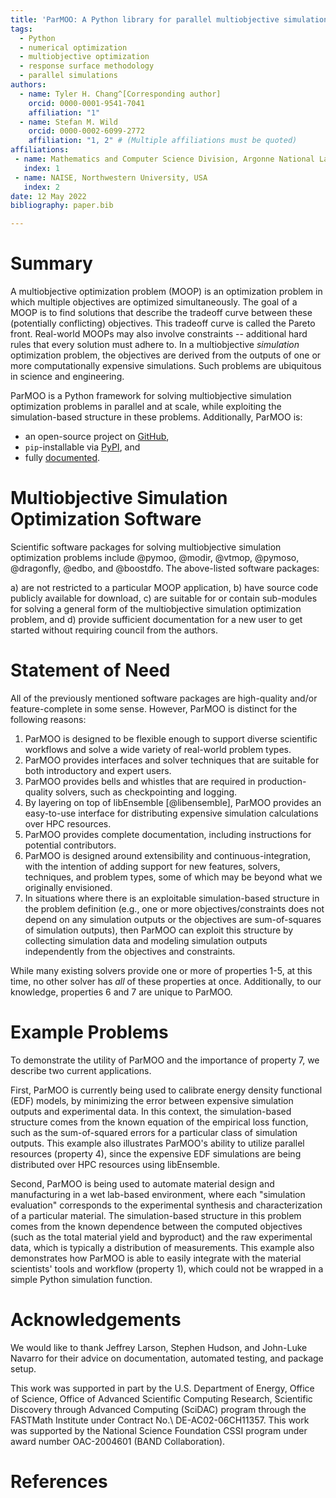 ```yaml
---
title: 'ParMOO: A Python library for parallel multiobjective simulation optimization'
tags:
  - Python
  - numerical optimization
  - multiobjective optimization 
  - response surface methodology
  - parallel simulations
authors:
  - name: Tyler H. Chang^[Corresponding author]
    orcid: 0000-0001-9541-7041
    affiliation: "1" 
  - name: Stefan M. Wild
    orcid: 0000-0002-6099-2772
    affiliation: "1, 2" # (Multiple affiliations must be quoted)    
affiliations:
 - name: Mathematics and Computer Science Division, Argonne National Laboratory, USA
   index: 1
 - name: NAISE, Northwestern University, USA 
   index: 2
date: 12 May 2022
bibliography: paper.bib

---
```


# Summary

A multiobjective optimization problem (MOOP) is an optimization problem
in which multiple objectives are optimized simultaneously.
The goal of a MOOP is to find solutions that describe the tradeoff
curve between these (potentially conflicting) objectives.
This tradeoff curve is called the Pareto front.
Real-world MOOPs may also involve constraints -- additional hard rules
that every solution must adhere to.
In a multiobjective *simulation* optimization problem, the objectives are
derived from the outputs of one or more computationally expensive simulations.
Such problems are ubiquitous in science and engineering.

ParMOO is a Python framework for solving multiobjective simulation
optimization problems in parallel and at scale, while exploiting the
simulation-based structure in these problems.
Additionally, ParMOO is:

 - an open-source project on [GitHub](https://github.com/parmoo/parmoo),
 - ``pip``-installable via [PyPI](https://pypi.org/project/parmoo), and
 - fully [documented](https://parmoo.readthedocs.io).

# Multiobjective Simulation Optimization Software

Scientific software packages for solving
multiobjective simulation optimization problems include
@pymoo, @modir, @vtmop, @pymoso, @dragonfly, @edbo, and @boostdfo.
The above-listed software packages:

 a) are not restricted to a particular MOOP application,
 b) have source code publicly available for download,
 c) are suitable for or contain sub-modules for solving a general form of the
    multiobjective simulation optimization problem, and
 d) provide sufficient documentation for a new user to get started
    without requiring council from the authors.

# Statement of Need

All of the previously mentioned software packages are high-quality and/or
feature-complete in some sense.
However, ParMOO is distinct for the following reasons:

 1) ParMOO is designed to be flexible enough to support diverse scientific
    workflows and solve a wide variety of real-world problem types.
 2) ParMOO provides interfaces and solver techniques that are suitable for both
    introductory and expert users.
 3) ParMOO provides bells and whistles that are required in production-quality
    solvers, such as checkpointing and logging.
 4) By layering on top of libEnsemble [@libensemble], ParMOO provides an 
    easy-to-use interface for distributing expensive simulation calculations
    over HPC resources.
 5) ParMOO provides complete documentation, including instructions for
    potential contributors.
 6) ParMOO is designed around extensibility and continuous-integration, with
    the intention of adding support for new features, solvers, techniques,
    and problem types, some of which may be beyond what we originally
    envisioned.
 7) In situations where there is an exploitable simulation-based structure
    in the problem definition
    (e.g., one or more objectives/constraints does not depend on any
    simulation outputs or the objectives are sum-of-squares of simulation
    outputs),
    then ParMOO can exploit this structure by collecting simulation data
    and modeling simulation outputs independently from the objectives and
    constraints.

While many existing solvers provide one or more of properties 1-5,
at this time, no other solver has *all* of these properties at once.
Additionally, to our knowledge, properties 6 and 7 are unique to ParMOO.

# Example Problems

To demonstrate the utility of ParMOO and the importance of
property 7, we describe two current applications.

First, ParMOO is currently being used to calibrate energy density functional
(EDF) models, by minimizing the error between expensive simulation outputs and
experimental data.
In this context, the simulation-based structure comes from the known equation
of the empirical loss function, such as the sum-of-squared errors for
a particular class of simulation outputs.
This example also illustrates ParMOO's ability to utilize
parallel resources (property 4), since the expensive EDF simulations
are being distributed over HPC resources using libEnsemble.

Second, ParMOO is being used to automate material design and manufacturing
in a wet lab-based environment, where each "simulation evaluation"
corresponds to the experimental synthesis and characterization of a
particular material.
The simulation-based structure in this problem comes from the known dependence
between the computed objectives (such as the total material yield and
byproduct) and the raw experimental data, which is typically a distribution
of measurements.
This example also demonstrates how ParMOO is able to easily integrate with
the material scientists' tools and workflow (property 1), which could not
be wrapped in a simple Python simulation function.

# Acknowledgements

We would like to thank Jeffrey Larson, Stephen Hudson, and John-Luke Navarro
for their advice on documentation, automated testing, and package setup.

This work was supported in part by the U.S. Department of Energy, 
Office of Science, Office of Advanced Scientific Computing Research, 
Scientific Discovery through Advanced Computing (SciDAC) program 
through the FASTMath Institute under Contract No.\ DE-AC02-06CH11357.
This work was supported by the National Science Foundation CSSI 
program under award number OAC-2004601 (BAND Collaboration).

# References


